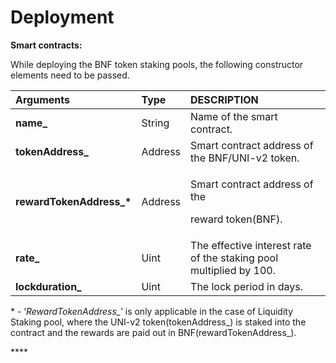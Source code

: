 # Deployment

**Smart contracts:**

While deploying the BNF token staking pools, the following constructor elements need to be passed.

<table>
  <thead>
    <tr>
      <th style="text-align:left"><b>Arguments</b>
      </th>
      <th style="text-align:left"><b>Type</b>
      </th>
      <th style="text-align:left"><b>DESCRIPTION</b>
      </th>
    </tr>
  </thead>
  <tbody>
    <tr>
      <td style="text-align:left"><b>name_</b>
      </td>
      <td style="text-align:left">String</td>
      <td style="text-align:left">Name of the smart contract.</td>
    </tr>
    <tr>
      <td style="text-align:left"><b>tokenAddress_</b>
      </td>
      <td style="text-align:left">Address</td>
      <td style="text-align:left">Smart contract address of the BNF/UNI-v2 token.</td>
    </tr>
    <tr>
      <td style="text-align:left"><b>rewardTokenAddress_*</b>
      </td>
      <td style="text-align:left">Address</td>
      <td style="text-align:left">
        <p>Smart contract address of the</p>
        <p>reward token(BNF).</p>
      </td>
    </tr>
    <tr>
      <td style="text-align:left"><b>rate_</b>
      </td>
      <td style="text-align:left">Uint</td>
      <td style="text-align:left">The effective interest rate of the staking pool multiplied by 100.</td>
    </tr>
    <tr>
      <td style="text-align:left"><b>lockduration_</b>
      </td>
      <td style="text-align:left">Uint</td>
      <td style="text-align:left">The lock period in days.</td>
    </tr>
  </tbody>
</table>

\* - ‘_RewardTokenAddress\__’ is only applicable in the case of Liquidity Staking pool, where the UNI-v2 token\(tokenAddress\_\) is staked into the contract and the rewards are paid out in BNF\(rewardTokenAddress\_\).

\*\*\*\*

